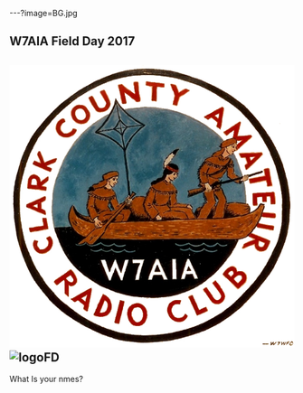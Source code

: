 ---?image=BG.jpg
## W7AIA Field Day 2017
![logo](W7AIA.png)
![logoFD](FDL.png)
---
What Is your nmes?
